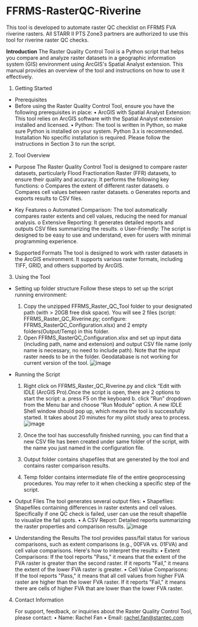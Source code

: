 # FFRMS-RasterQC-Riverine
This tool is developed to automate raster QC checklist on FFRMS FVA riverine rasters.  All STARR II PTS Zone3 partners are authorized to use this tool for riverine raster QC checks. 

**Introduction**
The Raster Quality Control Tool is a Python script that helps you compare and analyze raster datasets in a geographic information system (GIS) environment using ArcGIS's Spatial Analyst extension. This manual provides an overview of the tool and instructions on how to use it effectively.

1.	Getting Started
- Prerequisites
- Before using the Raster Quality Control Tool, ensure you have the following prerequisites in place:
  •	ArcGIS with Spatial Analyst Extension: This tool relies on ArcGIS software with the Spatial Analyst extension installed and licensed.
  •	Python: The tool is written in Python, so make sure Python is installed on your system. Python 3.x is recommended.
    Installation
      No specific installation is required. Please follow the instructions in Section 3 to run the script.

2.	Tool Overview
- Purpose
  The Raster Quality Control Tool is designed to compare raster datasets, particularly Flood Fractionation Raster (FFR) datasets, to ensure their quality and accuracy. It performs the following key functions:
    o	Compares the extent of different raster datasets.
    o	Compares cell values between raster datasets.
    o	Generates reports and exports results to CSV files.
  
- Key Features
  o	Automated Comparison: The tool automatically compares raster extents and cell values, reducing the need for manual analysis.
  o	Extensive Reporting: It generates detailed reports and outputs CSV files summarizing the results.
  o	User-Friendly: The script is designed to be easy to use and understand, even for users with minimal programming experience.
  
- Supported Formats
  The tool is designed to work with raster datasets in the ArcGIS environment. It supports various raster formats, including TIFF, GRID, and others supported by ArcGIS.
  
3.	Using the Tool
- Setting up folder structure 
  Follow these steps to set up the script running environment:
    1.	Copy the unzipped FFRMS_Raster_QC_Tool folder to your designated path (with > 20GB free disk space). You will see 2 files (script: FFRMS_Raster_QC_Riverine.py; configure:         
        FFRMS_RasterQC_Configuration.xlsx) and 2 empty folders(Output/Temp)  in this folder.
    2.	Open FFRMS_RasterQC_Configuration.xlsx and set up input data (including path, name and extension) and output CSV file name (only name is necessary, no need to include path).
       Note that the input raster needs to be in the folder. Geodatabase is not working for current version of the tool. 
       ![image](https://github.com/Rachel-Fan/FFRMS-RasterQC-Riverine/assets/9139057/f914d2bb-b61f-4478-b451-1bda17d83155)

- Running the Script
  1.	Right click on FFRMS_Raster_QC_Riverine.py and click “Edit with IDLE (ArcGIS Pro).Once the script is open,  there are 2 options to start the script:
      a.	press F5 on the keyboard 
      b.	click ”Run” dropdown from the Menu bar and choose “Run Module” option. 
          A new IDLE Shell window should pop up, which means the tool is successfully started. It takes about 20 minutes for my pilot study area to process.
          ![image](https://github.com/Rachel-Fan/FFRMS-RasterQC-Riverine/assets/9139057/1132aa4f-1a00-4336-ad85-13044b619c79)

  2.	Once the tool has successfully finished running, you can find that a new CSV file has been created under same folder of the script, with the name you just named in the configuration file. 
  3.	Output folder contains shapefiles that are generated by the tool and contains raster comparison results.
  4.	Temp folder contains intermediate file of the entire geoprocessing procedures. You may refer to it when checking a specific step of the script. 

- Output Files
  The tool generates several output files:
  •	Shapefiles: Shapefiles containing differences in raster extents and cell values. Specifically if one QC check is failed, user can use the result shapefile to visualize the fail spots.
  •	A CSV Report: Detailed reports summarizing the raster properties and comparison results.
    ![image](https://github.com/Rachel-Fan/FFRMS-RasterQC-Riverine/assets/9139057/df2ea2e6-221e-4354-9c2f-315332a02c02)

- Understanding the Results
    The tool provides pass/fail status for various comparisons, such as extent comparisons (e.g., 00FVA vs. 01FVA) and cell value comparisons. Here's how to interpret the results:
    •	Extent Comparisons: If the tool reports "Pass," it means that the extent of the FVA raster is greater than the second raster. If it reports "Fail," it means the extent of the lower FVA raster is greater.
    •	Cell Value Comparisons: If the tool reports "Pass," it means that all cell values from higher FVA raster are higher than the lower FVA raster. If it reports "Fail," it means there are cells of higher          FVA  that are lower than the lower FVA raster.

4.	Contact Information

    For support, feedback, or inquiries about the Raster Quality Control Tool, please contact:
    •	Name: Rachel Fan
    •	Email: rachel.fan@stantec.com
